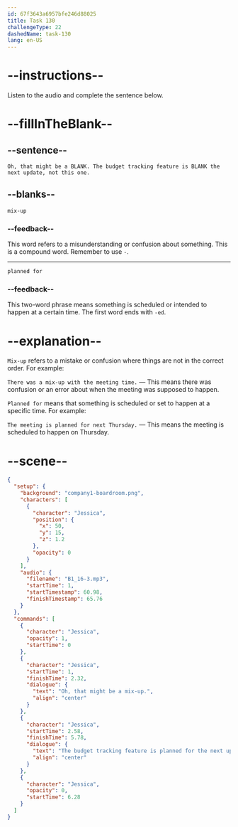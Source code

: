 ```yaml
---
id: 67f3643a6957bfe246d88025
title: Task 130
challengeType: 22
dashedName: task-130
lang: en-US
---
```


<!-- (Audio) Jessica: Oh, that might be a mix-up. The budget tracking feature is planned for the next update, not this one. -->

# --instructions--

Listen to the audio and complete the sentence below.

# --fillInTheBlank--

## --sentence--

`Oh, that might be a BLANK. The budget tracking feature is BLANK the next update, not this one.`

## --blanks--

`mix-up`

### --feedback--

This word refers to a misunderstanding or confusion about something. This is a compound word. Remember to use `-`.

---

`planned for`

### --feedback--

This two-word phrase means something is scheduled or intended to happen at a certain time. The first word ends with `-ed`.

# --explanation--

`Mix-up` refers to a mistake or confusion where things are not in the correct order. For example:

`There was a mix-up with the meeting time.` — This means there was confusion or an error about when the meeting was supposed to happen.

`Planned for` means that something is scheduled or set to happen at a specific time. For example:

`The meeting is planned for next Thursday.` — This means the meeting is scheduled to happen on Thursday.

# --scene--

```json
{
  "setup": {
    "background": "company1-boardroom.png",
    "characters": [
      {
        "character": "Jessica",
        "position": {
          "x": 50,
          "y": 15,
          "z": 1.2
        },
        "opacity": 0
      }
    ],
    "audio": {
      "filename": "B1_16-3.mp3",
      "startTime": 1,
      "startTimestamp": 60.98,
      "finishTimestamp": 65.76
    }
  },
  "commands": [
    {
      "character": "Jessica",
      "opacity": 1,
      "startTime": 0
    },
    {
      "character": "Jessica",
      "startTime": 1,
      "finishTime": 2.32,
      "dialogue": {
        "text": "Oh, that might be a mix-up.",
        "align": "center"
      }
    },
    {
      "character": "Jessica",
      "startTime": 2.58,
      "finishTime": 5.78,
      "dialogue": {
        "text": "The budget tracking feature is planned for the next update, not this one.",
        "align": "center"
      }
    },
    {
      "character": "Jessica",
      "opacity": 0,
      "startTime": 6.28
    }
  ]
}
```
